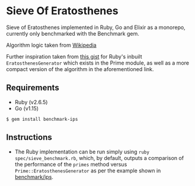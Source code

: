 # Sieve Of Eratosthenes 

Sieve of Eratosthenes implemented in Ruby, Go and Elixir as a monorepo, 
currently only benchmarked with the Benchmark gem.

Algorithm logic taken from [Wikipedia](https://en.wikipedia.org/wiki/Sieve_of_Eratosthenes#Pseudocode)

Further inspiration taken from [this gist](https://gist.github.com/loganhasson/8937903) 
for Ruby's inbuilt `EratosthenesGenerator` which exists in the Prime module, as well
as a more compact version of the algorithm in the aforementioned link.

## Requirements

- Ruby (v2.6.5)
- Go (v1.15)

`$ gem install benchmark-ips`

## Instructions

- The Ruby implementation can be run simply using `ruby spec/sieve_benchmark.rb`,
which, by default, outputs a comparison of the performance of the `primes` method 
versus `Prime::EratosthenesGenerator` as per the example shown in 
[benchmark/ips](https://github.com/evanphx/benchmark-ips#synopsis). 